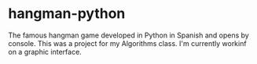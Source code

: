# hangman-python
The famous hangman game developed in Python in Spanish and opens by console.
This was a project for my Algorithms class.
I'm currently workinf on a graphic interface.
